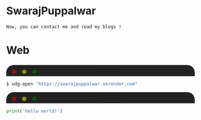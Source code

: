 # SwarajPuppalwar
    Now, you can contact me and read my blogs !
# Web
###
<div style="display: flex; width: 100%; background: #222; height: 30px; border-top-left-radius: 20px; border-top-right-radius: 20px;">
<div style="background: red; border-radius: 50px; width: 12px; height: 12px; position: relative; top: 12px; left: 15px; opacity: 50%;"></div>
<div style="background: yellow; border-radius: 50px; width: 12px; height: 12px; position: relative; top: 12px; left: 30px; opacity: 50%;"></div>
<div style="background: green; border-radius: 50px; width: 12px; height: 12px; position: relative; top: 12px; left: 45px; opacity: 50%;"></div>
<div style="position: relative; top: 7px; left: 40%; opacity: 50%;">$~Terminal</div>
</div>

```sh
$ xdg-open "https://swarajpuppalwar.onrender.com"
```
<div style="display: flex; width: 100%; background: #222; height: 30px; border-top-left-radius: 20px; border-top-right-radius: 20px;">
<div style="background: red; border-radius: 50px; width: 12px; height: 12px; position: relative; top: 12px; left: 15px; opacity: 50%;"></div>
<div style="background: yellow; border-radius: 50px; width: 12px; height: 12px; position: relative; top: 12px; left: 30px; opacity: 50%;"></div>
<div style="background: green; border-radius: 50px; width: 12px; height: 12px; position: relative; top: 12px; left: 45px; opacity: 50%;"></div>
<div style="position: relative; top: 7px; left: 40%; opacity: 50%;">$~Terminal</div>
</div>

```python
print('hello world!')
```
